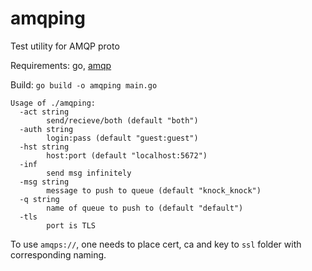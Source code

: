 # amqping
Test utility for AMQP proto


Requirements: go, [amqp](github.com/streadway/amqp)

Build: `go build -o amqping main.go`

```
Usage of ./amqping:
  -act string
    	send/recieve/both (default "both")
  -auth string
    	login:pass (default "guest:guest")
  -hst string
    	host:port (default "localhost:5672")
  -inf
    	send msg infinitely
  -msg string
    	message to push to queue (default "knock_knock")
  -q string
    	name of queue to push to (default "default")
  -tls
    	port is TLS
```

To use `amqps://`, one needs to place cert, ca and key to `ssl` folder with corresponding naming.
